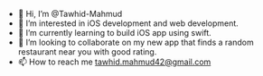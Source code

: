 - 👋 Hi, I’m @Tawhid-Mahmud
- 👀 I’m interested in iOS development and web development.
- 🌱 I’m currently learning to build iOS app using swift. 
- 💞️ I’m looking to collaborate on my new app that finds a random restaurant near you with good rating. 
- 📫 How to reach me tawhid.mahmud42@gmail.com

<!---
Tawhid-Mahmud/Tawhid-Mahmud is a ✨ special ✨ repository because its `README.md` (this file) appears on your GitHub profile.
You can click the Preview link to take a look at your changes.
--->

